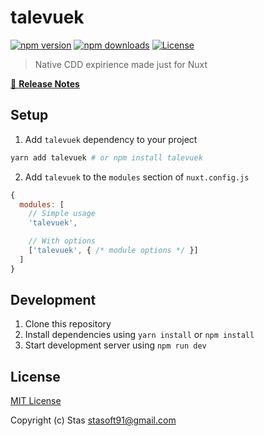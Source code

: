 # talevuek

[![npm version][npm-version-src]][npm-version-href]
[![npm downloads][npm-downloads-src]][npm-downloads-href]
[![License][license-src]][license-href]

> Native CDD expirience made just for Nuxt

[📖 **Release Notes**](./CHANGELOG.md)

## Setup

1. Add `talevuek` dependency to your project

```bash
yarn add talevuek # or npm install talevuek
```

2. Add `talevuek` to the `modules` section of `nuxt.config.js`

```js
{
  modules: [
    // Simple usage
    'talevuek',

    // With options
    ['talevuek', { /* module options */ }]
  ]
}
```

## Development

1. Clone this repository
2. Install dependencies using `yarn install` or `npm install`
3. Start development server using `npm run dev`

## License

[MIT License](./LICENSE)

Copyright (c) Stas <stasoft91@gmail.com>

<!-- Badges -->
[npm-version-src]: https://img.shields.io/npm/v/talevuek/latest.svg
[npm-version-href]: https://npmjs.com/package/talevuek

[npm-downloads-src]: https://img.shields.io/npm/dt/talevuek.svg
[npm-downloads-href]: https://npmjs.com/package/talevuek

[license-src]: https://img.shields.io/npm/l/talevuek.svg
[license-href]: https://npmjs.com/package/talevuek

